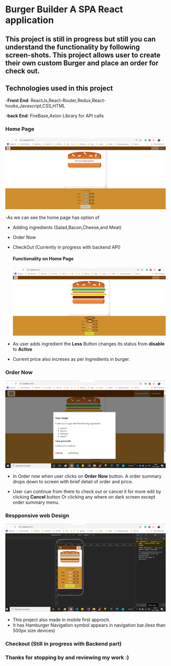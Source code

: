 # Burger Builder A SPA React application

## **This project is still in progress but still you can understand the functionality by following screen-shots. This project allows user to create their own custom Burger and place an order for check out.**

## **Technologies used in this project**

-**Front End**: ReactJs,React-Router,Redux,React-hooks,Javascript,CSS,HTML

-**back End**: FireBase,Axion Library for API calls

### Home Page

![Home Page](./src/assets/README-Images/Homepage.png)

-As we can see the home page has option of

- Adding ingredients (Salad,Bacon,Cheese,and Meat)
- Order Now
- CheckOut (Currently in progress with backend API)

  #### Functionality on Home Page

  ![Button Styling](./src/assets/README-Images/ButtonStyling.png)

- As user adds ingredient the **Less** Button changes its status from **disable** to **Active**
- Current price also increses as per Ingredients in burger.

### Order Now

![Home Page](./src/assets/README-Images/OrderNow.png)

- In Order now when user clicks on **Order Now** button. A order summary drops down to screen with brief detail of order and price.

- User can continue from there to check out or cancel it for more edit by clicking **Cancel** button Or clicking any where on dark screen except order summary menu.

### Respponsive web Design

![Responsive Design](./src/assets/README-Images/ResponsiveDesign.png)

- This project also made in mobile first approch.
- It has Hamburger Navigation symbol appears in navigation bar.(less than 500px size devices)

### Checkout (Still in progress with Backend part)

### Thanks for stopping by and reviewing my work :)
